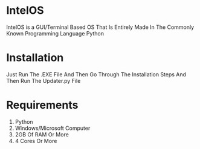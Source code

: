 # IntelOS
IntelOS is a GUI/Terminal Based OS That Is Entirely Made In The Commonly Known Programming Language Python
# Installation
Just Run The .EXE File And Then Go Through The Installation Steps And Then Run The Updater.py File
# Requirements
1. Python
2. Windows/Microsoft Computer
3. 2GB Of RAM Or More
4. 4 Cores Or More 
